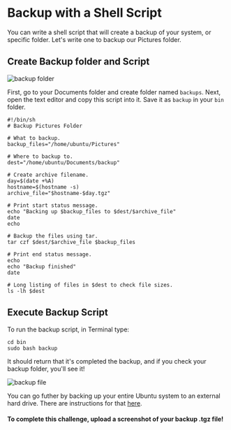 # Backup with a Shell Script

You can write a shell script that will create a backup of your system, or specific folder. Let's write one to backup our Pictures folder. 

## Create Backup folder and Script

![backup folder](http://diy-visualpedia.s3.amazonaws.com/backupfolder.png)

First, go to your Documents folder and create folder named `backups`. Next, open the text editor and copy this script into it. Save it as `backup` in your `bin` folder.

    #!/bin/sh
    # Backup Pictures Folder

    # What to backup. 
    backup_files="/home/ubuntu/Pictures"

    # Where to backup to.
    dest="/home/ubuntu/Documents/backup"

    # Create archive filename.
    day=$(date +%A)
    hostname=$(hostname -s)
    archive_file="$hostname-$day.tgz"

    # Print start status message.
    echo "Backing up $backup_files to $dest/$archive_file"
    date
    echo

    # Backup the files using tar.
    tar czf $dest/$archive_file $backup_files

    # Print end status message.
    echo
    echo "Backup finished"
    date

    # Long listing of files in $dest to check file sizes.
    ls -lh $dest

## Execute Backup Script

To run the backup script, in Terminal type:

    cd bin
    sudo bash backup

It should return that it's completed the backup, and if you check your backup folder, you'll see it!

![backup file](http://diy-visualpedia.s3.amazonaws.com/backupfile.png)

You can go futher by backing up your entire Ubuntu system to an external hard drive. There are instructions for that [here](https://help.ubuntu.com/11.10/serverguide/backup-shellscripts.html).

#### To complete this challenge, upload a screenshot of your backup .tgz file!